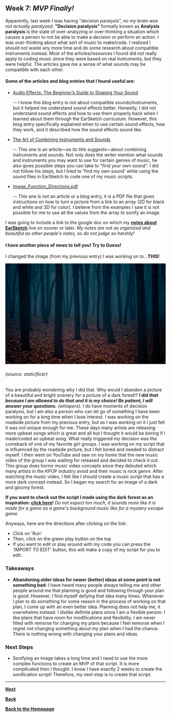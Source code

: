 ## Week 7: *MVP Finally!*

Apparently, last week I was having "decision paralysis", *no my brain was not actually paralyzed*. **"Decision paralysis"** formally known as **Analysis paralysis** is the state of over-analyzing or over-thinking a situation which causes a person to not be able to make a decision or perform an action. I was over-thinking about what sort of music to make/code. I realized I should not waste any more time and do some research about compatible instruments instead. Most of the articles/resources I found did not really apply to coding music since they were based on real instruments, but they were helpful. The articles gave me a sense of what sounds may be compatible with each other. 

#### Some of the articles and blog entries that I found useful are:  
- [Audio Effects: The Beginner’s Guide to Shaping Your Sound](https://blog.landr.com/audio-effects-plugins-guide/)

    -- I know this blog entry is not about compatible sounds/instruments, but it helped me understand sound effects better. Honestly, I did not understand sound effects and how to use them properly back when I learned about them through the EarSketch curriculum. However, this blog entry specifically explained when to use certain sound effects, how they work, and it described how the sound effects sound like. 

- [The Art of Combining Instruments and Sounds](https://music.tutsplus.com/articles/the-art-of-combining-instruments-and-sounds--audio-1500)

    -- This one is an article—*as its title suggests*—about combining instruments and sounds. Not only does the writer mention what sounds and instruments you may want to use for certain genres of music, he also gives possible steps you can take to "find your own sound". I did not follow his steps, but I tried to 'find my own sound' while using the sound files in EarSketch to code one of my music scripts. 
    
- [Image_Function_Directions.pdf](http://nebomusic.net/earsketchlessons/summer2013/Image_Function_Directions.pdf)

    -- This one is not an article or a blog entry, it is a PDF file that gives instructions on how to turn a picture from a link to an array (2D for black and white and 3D for color). I believe from the examples I saw it is not possible for me to use all the values from the array to sonify an image. 
    

I was going to include a link to the google doc on which my [**notes about EarSketch**](https://docs.google.com/document/d/1HRKCfxsB8T20sBBnmmnsG8xiBFGDHdsU_ss4-TmUbe8/edit?usp=sharing) live on sooner or later. *My notes are not as organized and beautiful as other people's notes, so do not judge so harshly!*

#### I have another piece of news to tell you! Try to Guess!

I changed the image (from my previous entry) I was working on to...**THIS!**

![Muse](../images/dark-forest.jpg) 
###### (source: staticflickr)

You are probably wondering why I did that. Why would I abandon a picture of a beautiful and bright scenery for a picture of a dark forest!? **_I did that because I am allowed to do that and it is my choice! Be patient, I will answer your questions._** *(whispers)*. I do have moments of decision paralysis, but I am also a person who can let go of something I have been working on for a long time when I lose interest. I was working on the roadside picture from my previous entry, but as I was working on it I just felt it was not unique enough for me. These days many artists are releasing more upbeat songs which is great and all but I thought it would be boring if I made/coded an upbeat song. What really triggered my decision was the comeback of one of my favorite girl groups. I was working on my script that is influenced by the roadside picture, but I felt bored and needed to distract myself. I then went on YouTube and saw on my home that the new music video of the group I was waiting for released and decided to check it out. This group does horror music video concepts since they debuted which many artists in the KPOP industry avoid and their music is rock genre. After watching the music video, I felt like I should create a music script that has a more dark concept instead. So I began my search for an image of a dark and gloomy forest. 

**If you want to check out the script I made using the dark forest as an inspiration: [click here](https://earsketch.gatech.edu/earsketch2/#?sharing=cUqnriG7X8nRJ7dXU5Jw8A)!** *Do not expect too much, it sounds more like it is made for a game as a game's background music like for a mystery escape game.* 

Anyways, here are the directions after clicking on the link:

- Click on 'Run' 
- Then, click on the green play button on the top
- If you want to edit or play around with my code you can press the 'IMPORT TO EDIT' button, this will make a copy of my script for you to edit. 

### Takeaways
- **Abandoning older ideas for newer (better) ideas at some point is not something bad:** I have heard many people always telling me and other people around me that planning is good and following through your plan is good. However, I find myself defying that idea many times. Whenever I plan to do something for some reason in the process of working on that plan, I come up with an even better idea. Planning does not help me, it overwhelms instead. I dislike definite plans since I am a flexible person. I like plans that have room for modifications and flexibility. I am never filled with remorse for changing my plans because I feel remorse when I regret not changing something about my plan when I had the chance. There is nothing wrong with changing your plans and ideas.   

### Next Steps
- Sonifying an image takes a long time and I need to use the more complex functions to create an MVP of that script. It is more complicated then I thought. I know I have exactly 2 weeks to create the sonification script! Therefore, my next step is to create that script. 


---

[**Next**](wk-8.md)

[**Back**](wk-6.md)

[**Back to the Homepage**](../README.md)